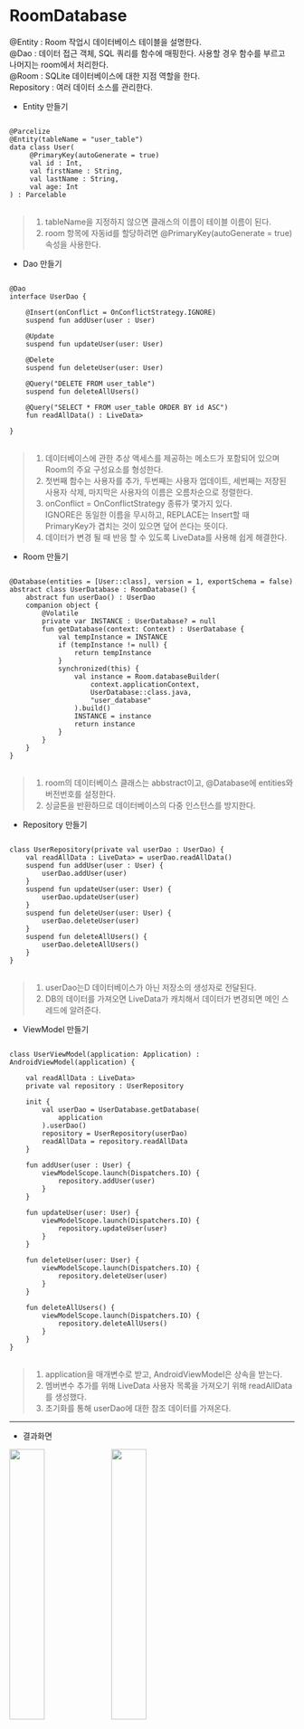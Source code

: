 # RoomDatabase

@Entity : Room 작업시 데이터베이스 테이블을 설명한다.   
@Dao : 데이터 접근 객체, SQL 쿼리를 함수에 매핑한다. 사용할 경우 함수를 부르고 나머지는 room에서 처리한다.   
@Room : SQLite 데이터베이스에 대한 지점 역할을 한다.   
Repository : 여러 데이터 소스를 관리한다.


* Entity 만들기
<pre>
<code>
@Parcelize
@Entity(tableName = "user_table")
data class User(
     @PrimaryKey(autoGenerate = true)
     val id : Int,
     val firstName : String,
     val lastName : String,
     val age: Int
) : Parcelable
</code>
</pre>

> 1. tableName을 지정하지 않으면 클래스의 이름이 테이블 이름이 된다.   
> 2. room 항목에 자동id를 할당하려면 @PrimaryKey(autoGenerate = true) 속성을 사용한다.   


* Dao 만들기
<pre>
<code>
@Dao
interface UserDao {

    @Insert(onConflict = OnConflictStrategy.IGNORE)
    suspend fun addUser(user : User)

    @Update
    suspend fun updateUser(user: User)

    @Delete
    suspend fun deleteUser(user: User)

    @Query("DELETE FROM user_table")
    suspend fun deleteAllUsers()

    @Query("SELECT * FROM user_table ORDER BY id ASC")
    fun readAllData() : LiveData<List<User>>

}
</code>
</pre>

> 1. 데이터베이스에 관한 추상 액세스를 제공하는 메소드가 포함되어 있으며 Room의 주요 구성요소를 형성한다.    
> 2. 첫번째 함수는 사용자를 추가, 두번째는 사용자 업데이트, 세번째는 저장된 사용자 삭제, 마지막은 사용자의 이름은 오름차순으로 정렬한다.   
> 3. onConflict = OnConflictStrategy 종류가 몇가지 있다.   
  IGNORE은 동일한 이름을 무시하고, REPLACE는 Insert할 때 PrimaryKey가 겹치는 것이 있으면 덮어 쓴다는 뜻이다.
> 4. 데이터가 변경 될 때 반응 할 수 있도록 LiveData를 사용해 쉽게 해결한다.


* Room 만들기
<pre>
<code>
@Database(entities = [User::class], version = 1, exportSchema = false)
abstract class UserDatabase : RoomDatabase() {
    abstract fun userDao() : UserDao
    companion object {
        @Volatile
        private var INSTANCE : UserDatabase? = null
        fun getDatabase(context: Context) : UserDatabase {
            val tempInstance = INSTANCE
            if (tempInstance != null) {
                return tempInstance
            }
            synchronized(this) {
                val instance = Room.databaseBuilder(
                    context.applicationContext,
                    UserDatabase::class.java,
                    "user_database"
                ).build()
                INSTANCE = instance
                return instance
            }
        }
    }
}
</code>
</pre>

> 1. room의 데이터베이스 클래스는 abbstract이고, @Database에 entities와 버전번호를 설정한다.   
> 2. 싱글톤을 반환하므로 데이터베이스의 다중 인스턴스를 방지한다.   

* Repository 만들기
<pre>
<code>
class UserRepository(private val userDao : UserDao) {
    val readAllData : LiveData<List<User>> = userDao.readAllData()
    suspend fun addUser(user : User) {
        userDao.addUser(user)
    }
    suspend fun updateUser(user: User) {
        userDao.updateUser(user)
    }
    suspend fun deleteUser(user: User) {
        userDao.deleteUser(user)
    }
    suspend fun deleteAllUsers() {
        userDao.deleteAllUsers()
    }
}
</code>
</pre>

> 1. userDao는D 데이터베이스가 아닌 저장소의 생성자로 전달된다.   
> 2. DB의 데이터를 가져오면 LiveData가 캐치해서 데이터가 변경되면 메인 스레드에 알려준다.   

* ViewModel 만들기
<pre>
<code>
class UserViewModel(application: Application) : AndroidViewModel(application) {

    val readAllData : LiveData<List<User>>
    private val repository : UserRepository

    init {
        val userDao = UserDatabase.getDatabase(
            application
        ).userDao()
        repository = UserRepository(userDao)
        readAllData = repository.readAllData
    }

    fun addUser(user : User) {
        viewModelScope.launch(Dispatchers.IO) {
            repository.addUser(user)
        }
    }

    fun updateUser(user: User) {
        viewModelScope.launch(Dispatchers.IO) {
            repository.updateUser(user)
        }
    }

    fun deleteUser(user: User) {
        viewModelScope.launch(Dispatchers.IO) {
            repository.deleteUser(user)
        }
    }

    fun deleteAllUsers() {
        viewModelScope.launch(Dispatchers.IO) {
            repository.deleteAllUsers()
        }
    }
}
</code>
</pre>

> 1. application을 매개변수로 받고, AndroidViewModel은 상속을 받는다.   
> 2. 멤버변수 추가를 위해 LiveData 사용자 목록을 가져오기 위해 readAllData를 생성했다.   
> 3. 초기화를 통해 userDao에 대한 참조 데이터를 가져온다.   

---------------------------------------------------------------------------

* 결과화면   

<p float="center">
<img src="https://user-images.githubusercontent.com/71965874/112241446-9996b400-8c8d-11eb-9f88-69e29884e427.jpg" width="35% height="25%">
<img src="https://user-images.githubusercontent.com/71965874/112241446-9996b400-8c8d-11eb-9f88-69e29884e427.jpg" width="35% height="25%">   
</p>
